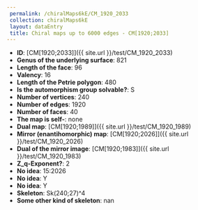 ```yaml
--- 
 permalink: /chiralMaps6kE/CM_1920_2033 
 collection: chiralMaps6kE
 layout: dataEntry
 title: Chiral maps up to 6000 edges - CM[1920;2033]
---
```


- **ID**: [CM[1920;2033]]({{ site.url }}/test/CM_1920_2033)
- **Genus of the underlying surface**: 821
- **Length of the face**: 96
- **Valency**: 16
- **Length of the Petrie polygon**: 480
- **Is the automorphism group solvable?**: S
- **Number of vertices**: 240
- **Number of edges**: 1920
- **Number of faces**: 40
- **The map is self-**: none
- **Dual map**: [CM[1920;1989]]({{ site.url }}/test/CM_1920_1989)
- **Mirror (enantihomorphic) map**: [CM[1920;2026]]({{ site.url }}/test/CM_1920_2026)
- **Dual of the mirror image**: [CM[1920;1983]]({{ site.url }}/test/CM_1920_1983)
- **Z_q-Exponent?**: 2
- **No idea**:  15:2026
- **No idea**: Y
- **No idea**: Y
- **Skeleton**: Sk(240;27)^4
- **Some other kind of skeleton**: nan
